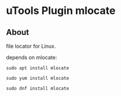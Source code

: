# uTools Plugin mlocate
## About
file locator for Linux.

depends on mlocate:

```shell
sudo apt install mlocate
```

```shell
sudo yum install mlocate
```

```shell
sudo dnf install mlocate
```
